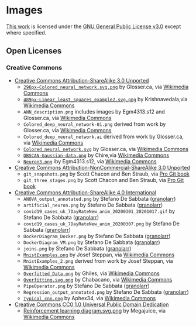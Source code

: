 # Images

[This work](https://github.com/sdesabbata/granolarr) is licensed under the [GNU General Public License v3.0](https://www.gnu.org/licenses/gpl-3.0.html) except where specified.

## Open Licenses

### Creative Commons

- [Creative Commons Attribution-ShareAlike 3.0 Unported](https://creativecommons.org/licenses/by-sa/3.0/)
     - [`296px-Colored_neural_network.svg.png`](https://commons.wikimedia.org/wiki/File:Colored_neural_network.svg) by Glosser.ca, via [Wikimedia Commons](https://commons.wikimedia.org)
    - [`489px-Linear_least_squares_example2.svg.png`](https://commons.wikimedia.org/wiki/File:Linear_least_squares_example2.svg) by Krishnavedala,via [Wikimedia Commons](https://commons.wikimedia.org)
    - `ANN_description.png` includes images by Egm4313.s12 and Glosser.ca, via [Wikimedia Commons](https://commons.wikimedia.org)
    - `Colored_deep_neural_network-01.png` derived from work by Glosser.ca, via [Wikimedia Commons](https://commons.wikimedia.org)
    - `Colored_deep_neural_network.ai` derived from work by Glosser.ca, via [Wikimedia Commons](https://commons.wikimedia.org)
    - [`Colored_neural_network.svg`](https://commons.wikimedia.org/wiki/File:Colored_neural_network.svg) by Glosser.ca, via [Wikimedia Commons](https://commons.wikimedia.org)
    - [`DBSCAN-Gaussian-data.png`](https://commons.wikimedia.org/wiki/File:DBSCAN-Gaussian-data.svg) by Chire,via [Wikimedia Commons](https://commons.wikimedia.org)
    - [`Neuron3.png`](https://commons.wikimedia.org/wiki/File:Neuron3.png) iby Egm4313.s12, via [Wikimedia Commons](https://commons.wikimedia.org)
- [Creative Commons Attribution-NonCommercial-ShareAlike 3.0 Unported](https://creativecommons.org/licenses/by-nc-sa/3.0/)
    - `git_snapshots.png` by Scott Chacon and Ben Straub, via [Pro Git book](https://git-scm.com/book/en/v2)
    - `git_three_stages.png` by Scott Chacon and Ben Straub, via [Pro Git book](https://git-scm.com/book/en/v2)
- [Creative Commons Attribution-ShareAlike 4.0 International](https://creativecommons.org/licenses/by-sa/4.0/)
    - `ANOVA_output_annotated.png` by Stefano De Sabbata ([granolarr](https://github.com/sdesabbata/granolarr))
    - `artificial_neuron.png` by Stefano De Sabbata ([granolarr](https://github.com/sdesabbata/granolarr))
    - `covid19_cases_uk_7DayRateNew_anim_20200301_20201017.gif` by Stefano De Sabbata ([granolarr](https://github.com/sdesabbata/granolarr))
    - `covid19_cases_uk_7DayRateNew_anim_20200307.png` by Stefano De Sabbata ([granolarr](https://github.com/sdesabbata/granolarr))
    - `DockerDiagram_Docker.png` by Stefano De Sabbata ([granolarr](https://github.com/sdesabbata/granolarr))
    - `DockerDiagram_VM.png` by Stefano De Sabbata ([granolarr](https://github.com/sdesabbata/granolarr))
    - `joins.png` by Stefano De Sabbata ([granolarr](https://github.com/sdesabbata/granolarr))
    - [`MnistExamples.png`](https://commons.wikimedia.org/wiki/File:MnistExamples.png) by Josef Steppan, via [Wikimedia Commons](https://commons.wikimedia.org)
    - `MnistExamples_2.png` derived from work by Josef Steppan, via [Wikimedia Commons](https://commons.wikimedia.org)
    - [`Overfitted_Data.png`](https://commons.wikimedia.org/wiki/File:Overfitted_Data.png) by Ghiles, via [Wikimedia Commons](https://commons.wikimedia.org)
    - [`Overfitting.svg.png`](https://commons.wikimedia.org/wiki/File:Overfitting.svg) by Chabacano, via [Wikimedia Commons](https://commons.wikimedia.org)
    - `PipeOperator.png` by Stefano De Sabbata ([granolarr](https://github.com/sdesabbata/granolarr))
    - `Regression_output_annotated.png` by Stefano De Sabbata ([granolarr](https://github.com/sdesabbata/granolarr))
    - [`Typical_cnn.png`](https://commons.wikimedia.org/wiki/File:Typical_cnn.png) by Aphex34, via [Wikimedia Commons](https://commons.wikimedia.org)
- [Creative Commons CC0 1.0 Universal Public Domain Dedication](https://creativecommons.org/publicdomain/zero/1.0/deed.en)
    - [Reinforcement learning diagram.svg.png](https://en.wikipedia.org/wiki/File:Reinforcement_learning_diagram.svg) by Megajuice, via [Wikimedia Commons](https://commons.wikimedia.org)
